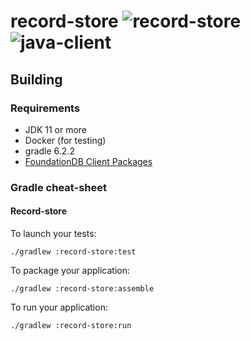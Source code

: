 # record-store ![record-store](https://github.com/PierreZ/record-store/workflows/record-store/badge.svg?branch=master) ![java-client](https://github.com/PierreZ/record-store/workflows/java-client/badge.svg?branch=master)

## Building

### Requirements

* JDK 11 or more
* Docker (for testing)
* gradle 6.2.2
* [FoundationDB Client Packages](https://www.foundationdb.org/download/)


### Gradle cheat-sheet

#### Record-store

To launch your tests:
```
./gradlew :record-store:test
```

To package your application:
```
./gradlew :record-store:assemble
```

To run your application:
```
./gradlew :record-store:run
```

